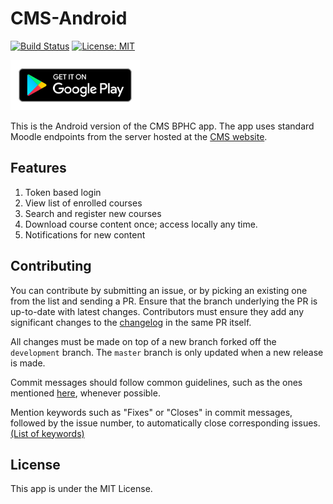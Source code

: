 # CMS-Android
[![Build Status](https://travis-ci.org/crux-bphc/CMS-Android.svg?branch=development)](https://travis-ci.org/crux-bphc/CMS-Android)
[![License: MIT](https://img.shields.io/badge/License-MIT-yellow.svg)](https://opensource.org/licenses/MIT)

<a href ="https://play.google.com/store/apps/details?id=crux.bphc.cms" target="_blank"><img src="google_play_badge.svg" alt="Get it on Google Play!" height="80"/></a>

This is the Android version of the CMS BPHC app. The app uses standard Moodle endpoints from the server hosted at the [CMS website](https://td.bits-hyderabad.ac.in/moodle/).

## Features
1. Token based login
2. View list of enrolled courses
3. Search and register new courses
4. Download course content once; access locally any time.
5. Notifications for new content

## Contributing
You can contribute by submitting an issue, or by picking an existing one from the list and sending a PR. Ensure that the branch underlying the PR is up-to-date with latest changes. Contributors must ensure they add any significant changes to the [changelog](CHANGELOG.md) in the same PR itself.

All changes must be made on top of a new branch forked off the `development` branch. The `master` branch is only updated when a new release is made.

Commit messages should follow common guidelines, such as the ones mentioned [here](https://chris.beams.io/posts/git-commit/), whenever possible.

Mention keywords such as "Fixes" or "Closes" in commit messages, followed by the issue number, to automatically close corresponding issues. [(List of keywords)](https://help.github.com/articles/closing-issues-using-keywords/)

## License
This app is under the MIT License.
